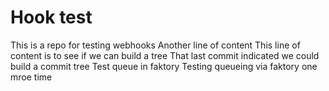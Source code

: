 # Hook test

This is a repo for testing webhooks
Another line of content
This line of content is to see if we can build a tree
That last commit indicated we could build a commit tree
Test queue in faktory
Testing queueing via faktory one mroe time
